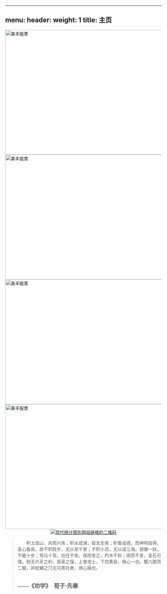 
---
menu:
  header:
    weight: 1
title: 主页
---



<div class="sidebarLine">
<a href="http://finance.sina.com.cn/realstock/company/sh600093/nc.shtml" target="_blank">
<img src="http://image.sinajs.cn/newchart/min/n/sh600093.gif" alt="美丰股票" height="400" width="900"></a></div>


<div class="sidebarLine">
<a href="http://finance.sina.com.cn/realstock/company/sh600340/nc.shtml" target="_blank">
<img src="http://image.sinajs.cn/newchart/min/n/sh600340.gif" alt="美丰股票" height="400" width="900"></a></div>


<div class="sidebarLine">
<a href="http://finance.sina.com.cn/realstock/company/sz000566/nc.shtml" target="_blank">
<img src="http://image.sinajs.cn/newchart/min/n/sz000566.gif" alt="美丰股票" height="400" width="900"></a></div>



<div class="sidebarLine">
<a href="http://finance.sina.com.cn/realstock/company/sz000731/nc.shtml" target="_blank">
<img src="http://image.sinajs.cn/newchart/min/n/sz000731.gif" alt="美丰股票" height="400" width="900"></a></div>




<center>
<a href="https://msg2020.pzhao.org/">
  <img src="https://gitee.com/shao818/Figure/raw/master/%E6%9D%9C%E9%82%A6%E5%88%86%E6%9E%90%E5%9B%BE.png" style="zoom: 100%;" align="middle" alt="现代统计图形网站链接的二维码" />
</a>
</center>




> <font face="思源宋体 CN" >　　积土成山，风雨兴焉；积水成渊，蛟龙生焉；积善成德，而神明自得，圣心备焉。故不积跬步，无以至千里；不积小流，无以成江海。骐骥一跃，不能十步；驽马十驾，功在不舍。锲而舍之，朽木不折；锲而不舍，金石可镂。蚓无爪牙之利，筋骨之强，上食埃土，下饮黄泉，用心一也。蟹六跪而二螯，非蛇鳝之穴无可寄托者，用心躁也。

>　　　　　　　　　　　　　　　　　　　　　　　　　　　　　          　　**<font size=4 >——《劝学》　荀子·先秦</font>**
        



</font>





